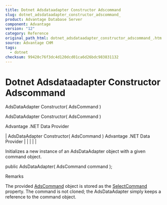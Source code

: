 ```yaml
---
title: Dotnet Adsdataadapter Constructor Adscommand
slug: dotnet_adsdataadapter_constructor_adscommand_
product: Advantage Database Server
component: Advantage
version: "12"
category: Reference
original_path_html: dotnet_adsdataadapter_constructor_adscommand_.htm
source: Advantage CHM
tags:
  - dotnet
checksum: 99420c76f3dc4d120dcd01ca6d26bdc983831132
---
```


# Dotnet Adsdataadapter Constructor Adscommand

AdsDataAdapter Constructor( AdsCommand )

AdsDataAdapter Constructor( AdsCommand )

Advantage .NET Data Provider

| AdsDataAdapter Constructor( AdsCommand )  Advantage .NET Data Provider |  |  |  |  |

Initializes a new instance of an AdsDataAdapter object with a given command object.

public AdsDataAdapter( AdsCommand command );

Remarks

The provided [AdsCommand](dotnet_adscommand.md) object is stored as the [SelectCommand](dotnet_adsdataadapter_selectcommand.md) property. The command is not cloned; the AdsDataAdapter simply keeps a reference to the command object.

